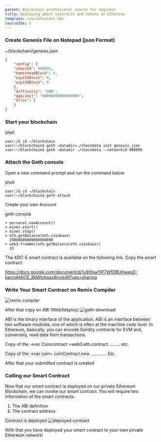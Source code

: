 ```yaml
---
parent: Blockchain professional course for engineer
title: Deploying smart contracts and tokens on Ethereum
template: courseContent.hbs
courseIdx: 2
---
```

### Create Genesis File on Notepad (json Format)
<div class="precode">~/blockchain/genesis.json</div>

```json
{
	"config": {
    "chainId": 989899,
    "homesteadBlock": 0,
    "eip155Block": 0,
    "eip158Block": 0
	},
	"difficulty": "200",
	"gasLimit": "99999999999999999",
	"alloc": {
	}
}
```

### Start your blockchain
<div class="precode">shell</div>

```console
user:/$ cd ~/blockchain
user:~/blockchain$ geth –datadir=./chaindata init genesis.json
user:~/blockchain$ geth –datadir ./chaindata --networkid 989899
```


### Attach the Geth console
Open a new command prompt and run the command below
<div class="precode">shell</div>

```console
user:/$ cd ~/blockchain
user:~/blockchain$ geth attach
```

Create  your own Account
<div class="precode">geth console</div>

```console
> personal.newAccount()
> miner.start()
> miner.stop()
> eth.getBalance(eth.coinbase)
  25000000000000000000
> web3.fromWei(eth.getBalance(eth.coinbase))
  15  
```

The XDC-E smart contract is available on the following link. Copy the smart contract.

https://docs.google.com/document/d/1v9Oow11P7WfDBUHwesD-bercqH4jOE_8bWtobssx8ro/edit?usp=sharing

### Write Your Smart Contract on Remix Compiler
<img src="/img/courses/bc-pro/op2.png" alt="remix compiler"/>

After that copy on ABI (Web3deploy)
<img src="/img/courses/bc-pro/op3.png" alt="geth-download"/>

ABI is the binary interface of the application. ABI is an interface between two software modules, one of which is often at the machine code level. In Ethereum, basically, you can encode Solidity contracts for EVM and, conversely, read data from transactions.

Copy of the ->var Coincontract =web3.eth.contract………. etc.

Copy of the ->var coin= coinContract.new …………. Etc.

After that your submitted contract is created

### Calling our Smart Contract

Now that our smart contract is deployed on our private Ethereum Blockchain, we can invoke our smart contract. You will require two information of the smart contracts:
1. The ABI definition
2. The contract address

Contract is deployed
<img src="/img/courses/bc-pro/op7.png" alt="deployed contract"/>

With that you have deployed your smart contract to your own private Ethereum network!
